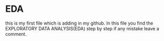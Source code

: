 # EDA
this is my first file which is adding in my github. In this file you find the EXPLORATORY DATA ANALYSIS(EDA) step by step if any mistake leave a comment.
